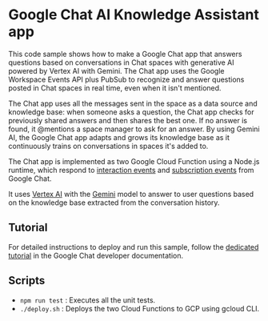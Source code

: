 # Google Chat AI Knowledge Assistant app

This code sample shows how to make a Google Chat app that answers questions
based on conversations in Chat spaces with generative AI powered by Vertex AI
with Gemini. The Chat app uses the Google Workspace Events API plus PubSub to
recognize and answer questions posted in Chat spaces in real time, even when it
isn't mentioned.

The Chat app uses all the messages sent in the space as a data source and
knowledge base: when someone asks a question, the Chat app checks for previously
shared answers and then shares the best one. If no answer is found, it @mentions
a space manager to ask for an answer. By using Gemini AI, the Google Chat app
adapts and grows its knowledge base as it continuously trains on conversations
in spaces it's added to.

The Chat app is implemented as two Google Cloud Function using a Node.js runtime,
which respond to
[interaction events](https://developers.google.com/workspace/chat/interaction-events)
and
[subscription events](https://developers.google.com/workspace/events/guides/events-chat)
from Google Chat.

It uses [Vertex AI](https://cloud.google.com/vertex-ai) with the
[Gemini](https://cloud.google.com/vertex-ai/generative-ai/docs/multimodal/overview)
model to answer to user questions based on the knowledge base extracted from the
conversation history.

## Tutorial

For detailed instructions to deploy and run this sample, follow the
[dedicated tutorial](https://developers.google.com/workspace/chat/tutorial-ai-knowledge-assistant)
in the Google Chat developer documentation.

## Scripts

- `npm run test` : Executes all the unit tests.
- `./deploy.sh`  : Deploys the two Cloud Functions to GCP using gcloud CLI.
